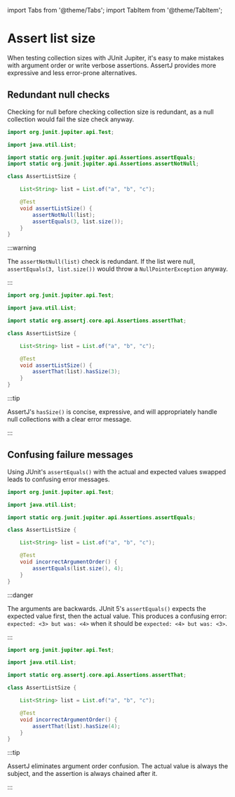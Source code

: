 import Tabs from '@theme/Tabs';
import TabItem from '@theme/TabItem';

# Assert list size

When testing collection sizes with JUnit Jupiter, it's easy to make mistakes with argument order or write verbose assertions.
AssertJ provides more expressive and less error-prone alternatives.

## Redundant null checks

Checking for null before checking collection size is redundant, as a null collection would fail the size check anyway.

<Tabs groupId="state">
<TabItem value="before" label="Before">

```java title="AssertListSize.java"
import org.junit.jupiter.api.Test;

import java.util.List;

import static org.junit.jupiter.api.Assertions.assertEquals;
import static org.junit.jupiter.api.Assertions.assertNotNull;

class AssertListSize {

    List<String> list = List.of("a", "b", "c");

    @Test
    void assertListSize() {
        assertNotNull(list);
        assertEquals(3, list.size());
    }
}
```

:::warning

The `assertNotNull(list)` check is redundant. If the list were null, `assertEquals(3, list.size())` would throw a `NullPointerException` anyway.

:::

</TabItem>
<TabItem value="after" label="After">

```java title="AssertListSize.java"
import org.junit.jupiter.api.Test;

import java.util.List;

import static org.assertj.core.api.Assertions.assertThat;

class AssertListSize {

    List<String> list = List.of("a", "b", "c");

    @Test
    void assertListSize() {
        assertThat(list).hasSize(3);
    }
}
```

:::tip

AssertJ's `hasSize()` is concise, expressive, and will appropriately handle null collections with a clear error message.

:::

</TabItem>
</Tabs>

## Confusing failure messages

Using JUnit's `assertEquals()` with the actual and expected values swapped leads to confusing error messages.

<Tabs groupId="state">
<TabItem value="before" label="Before">

```java title="AssertListSize.java"
import org.junit.jupiter.api.Test;

import java.util.List;

import static org.junit.jupiter.api.Assertions.assertEquals;

class AssertListSize {

    List<String> list = List.of("a", "b", "c");

    @Test
    void incorrectArgumentOrder() {
        assertEquals(list.size(), 4);
    }
}
```

:::danger

The arguments are backwards. JUnit 5's `assertEquals()` expects the expected value first, then the actual value.
This produces a confusing error: `expected: <3> but was: <4>` when it should be `expected: <4> but was: <3>`.

:::

</TabItem>
<TabItem value="after" label="After">

```java title="AssertListSize.java"
import org.junit.jupiter.api.Test;

import java.util.List;

import static org.assertj.core.api.Assertions.assertThat;

class AssertListSize {

    List<String> list = List.of("a", "b", "c");

    @Test
    void incorrectArgumentOrder() {
        assertThat(list).hasSize(4);
    }
}
```

:::tip

AssertJ eliminates argument order confusion. The actual value is always the subject, and the assertion is always chained after it.

:::

</TabItem>
</Tabs>
